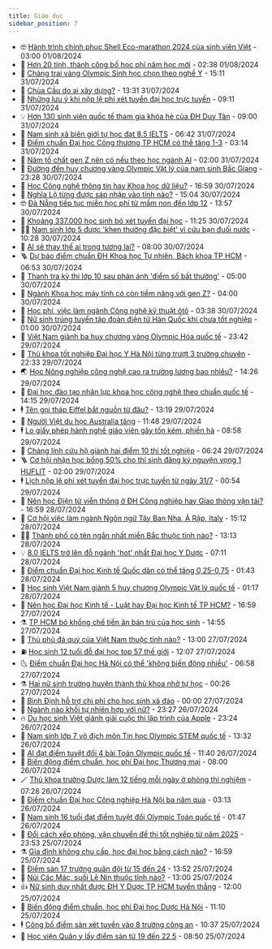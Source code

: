 ```yaml
---
title: Giáo dục
sidebar_position: 7
---
```


<!-- vnexpress-giao-duc:START -->
- 🤓 [Hành trình chinh phục Shell Eco-marathon 2024 của sinh viên Việt](https://vnexpress.net/hanh-trinh-chinh-phuc-shell-eco-marathon-2024-cua-sinh-vien-viet-4773591.html) - 03:00 01/08/2024
- 🦆 [Hơn 20 tỉnh, thành công bố học phí năm học mới](https://vnexpress.net/hon-20-tinh-thanh-cong-bo-hoc-phi-nam-hoc-moi-4775115.html) - 02:38 01/08/2024
- 🦩 [Chàng trai vàng Olympic Sinh học chọn theo nghề Y](https://vnexpress.net/chang-trai-vang-olympic-sinh-hoc-chon-theo-nghe-y-4776200.html) - 15:11 31/07/2024
- 🌮 [Chùa Cầu do ai xây dựng?](https://vnexpress.net/chua-cau-do-ai-xay-dung-4774939.html) - 13:31 31/07/2024
- 🔭 [Những lưu ý khi nộp lệ phí xét tuyển đại học trực tuyến](https://vnexpress.net/nhung-luu-y-khi-nop-le-phi-xet-tuyen-dai-hoc-truc-tuyen-4776150.html) - 09:11 31/07/2024
- 💡 [Hơn 130 sinh viên quốc tế tham gia khóa hè của ĐH Duy Tân](https://vnexpress.net/hon-130-sinh-vien-quoc-te-tham-gia-khoa-he-cua-dh-duy-tan-4776229.html) - 09:00 31/07/2024
- 🥰 [Nam sinh xã biên giới tự học đạt 8.5 IELTS](https://vnexpress.net/nam-sinh-xa-bien-gioi-tu-hoc-dat-8-5-ielts-4774078.html) - 06:42 31/07/2024
- 🐲 [Điểm chuẩn Đại học Công thương TP HCM có thể tăng 1-3](https://vnexpress.net/diem-chuan-dai-hoc-cong-thuong-tp-hcm-co-the-tang-1-3-4775987.html) - 03:14 31/07/2024
- 🦒 [Năm tố chất gen Z nên có nếu theo học ngành AI](https://vnexpress.net/nam-to-chat-gen-z-nen-co-neu-theo-hoc-nganh-ai-4775507.html) - 02:00 31/07/2024
- 🦆 [Đường đến huy chương vàng Olympic Vật lý của nam sinh Bắc Giang](https://vnexpress.net/duong-den-huy-chuong-vang-olympic-vat-ly-cua-nam-sinh-bac-giang-4775905.html) - 23:28 30/07/2024
- 🧰 [Học Công nghệ thông tin hay Khoa học dữ liệu?](https://vnexpress.net/hoc-cong-nghe-thong-tin-hay-khoa-hoc-du-lieu-4775854.html) - 16:59 30/07/2024
- 🐘 [Nghĩa Lộ từng được sáp nhập vào tỉnh nào?](https://vnexpress.net/nghia-lo-tung-duoc-sap-nhap-vao-tinh-nao-4775848.html) - 15:04 30/07/2024
- 🤓 [Đà Nẵng tiếp tục miễn học phí từ mầm non đến lớp 12](https://vnexpress.net/da-nang-tiep-tuc-mien-hoc-phi-tu-mam-non-den-lop-12-4775855.html) - 13:57 30/07/2024
- 🧰 [Khoảng 337.000 học sinh bỏ xét tuyển đại học](https://vnexpress.net/khoang-337-000-hoc-sinh-bo-xet-tuyen-dai-hoc-4775583.html) - 11:25 30/07/2024
- 🧑‍💻 [Nam sinh lớp 5 được &#39;khen thưởng đặc biệt&#39; vì cứu bạn đuối nước](https://vnexpress.net/nam-sinh-lop-5-duoc-khen-thuong-dac-biet-vi-cuu-ban-duoi-nuoc-4775796.html) - 10:28 30/07/2024
- 🫶 [AI sẽ thay thế ai trong tương lai?](https://vnexpress.net/ai-se-thay-the-ai-trong-tuong-lai-4775506.html) - 08:00 30/07/2024
- 🪜 [Dự báo điểm chuẩn ĐH Khoa học Tự nhiên, Bách khoa TP HCM](https://vnexpress.net/du-bao-diem-chuan-dh-khoa-hoc-tu-nhien-bach-khoa-tp-hcm-4775270.html) - 06:53 30/07/2024
- 🎊 [Thanh tra kỳ thi lớp 10 sau phản ánh &#39;điểm số bất thường&#39;](https://vnexpress.net/thanh-tra-ky-thi-lop-10-sau-phan-anh-diem-so-bat-thuong-4775650.html) - 05:00 30/07/2024
- 🧐 [Ngành Khoa học máy tính có còn tiềm năng với gen Z?](https://vnexpress.net/nganh-khoa-hoc-may-tinh-co-con-tiem-nang-voi-gen-z-4765228.html) - 04:00 30/07/2024
- 🌈 [Học phí, việc làm ngành Công nghệ kỹ thuật ôtô](https://vnexpress.net/hoc-phi-viec-lam-nganh-cong-nghe-ky-thuat-oto-4774646.html) - 03:38 30/07/2024
- 🥰 [Nữ sinh trúng tuyển tập đoàn điện tử Hàn Quốc khi chưa tốt nghiệp](https://vnexpress.net/nu-sinh-trung-tuyen-tap-doan-dien-tu-han-quoc-khi-chua-tot-nghiep-4774798.html) - 01:00 30/07/2024
- 🎡 [Việt Nam giành ba huy chương vàng Olympic Hóa quốc tế](https://vnexpress.net/viet-nam-gianh-ba-huy-chuong-vang-olympic-hoa-hoc-quoc-te-2024-4775424.html) - 23:42 29/07/2024
- 🎊 [Thủ khoa tốt nghiệp Đại học Y Hà Nội từng trượt 3 trường chuyên](https://vnexpress.net/thu-khoa-tot-nghiep-dai-hoc-y-ha-noi-tung-truot-3-truong-chuyen-4775223.html) - 22:33 29/07/2024
- 🌏 [Học Nông nghiệp công nghệ cao ra trường lương bao nhiêu?](https://vnexpress.net/hoc-nong-nghiep-cong-nghe-cao-ra-truong-luong-bao-nhieu-4773207.html) - 14:26 29/07/2024
- 🥸 [Đại học đào tạo nhân lực khoa học công nghệ theo chuẩn quốc tế](https://vnexpress.net/dai-hoc-dao-tao-nhan-luc-khoa-hoc-cong-nghe-theo-chuan-quoc-te-4775409.html) - 14:15 29/07/2024
- 🕴 [Tên gọi tháp Eiffel bắt nguồn từ đâu?](https://vnexpress.net/ten-goi-thap-eiffel-bat-nguon-tu-dau-4775340.html) - 13:19 29/07/2024
- 💂 [Người Việt du học Australia tăng](https://vnexpress.net/nguoi-viet-du-hoc-australia-tang-4775120.html) - 11:48 29/07/2024
- 🕴 [Lo giấy phép hành nghề giáo viên gây tốn kém, phiền hà](https://vnexpress.net/lo-giay-phep-hanh-nghe-giao-vien-gay-ton-kem-phien-ha-4775214.html) - 08:58 29/07/2024
- 🌋 [Chàng lính cứu hộ giành hai điểm 10 thi tốt nghiệp](https://vnexpress.net/chang-linh-cuu-ho-gianh-hai-diem-10-thi-tot-nghiep-4774690.html) - 06:24 29/07/2024
- 🪜 [Cơ hội nhận học bổng 50% cho thí sinh đăng ký nguyện vọng 1 HUFLIT](https://vnexpress.net/co-hoi-nhan-hoc-bong-50-cho-thi-sinh-dang-ky-nguyen-vong-1-huflit-4774679.html) - 02:00 29/07/2024
- 🕴 [Lịch nộp lệ phí xét tuyển đại học trực tuyến từ ngày 31/7](https://vnexpress.net/lich-nop-le-phi-xet-tuyen-dai-hoc-truc-tuyen-tu-ngay-31-7-4774806.html) - 00:54 29/07/2024
- 🎃 [Nên học Điện tử viễn thông ở ĐH Công nghiệp hay Giao thông vận tải?](https://vnexpress.net/nen-hoc-dien-tu-vien-thong-o-dh-cong-nghiep-hay-giao-thong-van-tai-4774967.html) - 16:59 28/07/2024
- 🦏 [Cơ hội việc làm ngành Ngôn ngữ Tây Ban Nha, Ả Rập, Italy](https://vnexpress.net/co-hoi-viec-lam-nganh-ngon-ngu-tay-ban-nha-a-rap-italy-4766411.html) - 15:12 28/07/2024
- 🧑‍🏫 [Thành phố có tên ngắn nhất miền Bắc thuộc tỉnh nào?](https://vnexpress.net/thanh-pho-co-ten-ngan-nhat-mien-bac-thuoc-tinh-nao-4774964.html) - 13:13 28/07/2024
- 💡 [8.0 IELTS trở lên đỗ ngành &#39;hot&#39; nhất Đại học Y Dược](https://vnexpress.net/8-0-ielts-tro-len-do-nganh-hot-nhat-dai-hoc-y-duoc-4774888.html) - 07:11 28/07/2024
- 🐎 [Điểm chuẩn Đại học Kinh tế Quốc dân có thể tăng 0,25-0,75](https://vnexpress.net/diem-chuan-dai-hoc-kinh-te-quoc-dan-co-the-tang-0-25-0-75-4774721.html) - 01:43 28/07/2024
- 🧰 [Học sinh Việt Nam giành 5 huy chương Olympic Vật lý quốc tế](https://vnexpress.net/hoc-sinh-viet-nam-gianh-5-huy-chuong-olympic-vat-ly-quoc-te-4774829.html) - 01:17 28/07/2024
- 🙉 [Nên học Đại học Kinh tế - Luật hay Đại học Kinh tế TP HCM?](https://vnexpress.net/nen-hoc-dai-hoc-kinh-te-luat-hay-dai-hoc-kinh-te-tp-hcm-4774795.html) - 16:59 27/07/2024
- ⚗️ [TP HCM bỏ khống chế tiền ăn bán trú của học sinh](https://vnexpress.net/tp-hcm-bo-khong-che-tien-an-ban-tru-cua-hoc-sinh-4774685.html) - 14:55 27/07/2024
- 🌝 [Thủ phủ đá quý của Việt Nam thuộc tỉnh nào?](https://vnexpress.net/thu-phu-da-quy-cua-viet-nam-thuoc-tinh-nao-4774718.html) - 13:00 27/07/2024
- ⛽️ [Học sinh 12 tuổi đỗ đại học top 57 thế giới](https://vnexpress.net/hoc-sinh-12-tuoi-do-dai-hoc-top-57-the-gioi-4774057.html) - 12:07 27/07/2024
- 🌜 [Điểm chuẩn Đại học Hà Nội có thể &#39;không biến động nhiều&#39;](https://vnexpress.net/diem-chuan-dai-hoc-ha-noi-co-the-khong-bien-dong-nhieu-4774642.html) - 06:58 27/07/2024
- ⚗️ [Hai nữ sinh trường huyện thành thủ khoa nhờ tự học](https://vnexpress.net/hai-nu-sinh-truong-huyen-thanh-thu-khoa-nho-tu-hoc-4771189.html) - 00:26 27/07/2024
- 🧰 [Bình Định hỗ trợ chi phí cho học sinh xã đảo](https://vnexpress.net/binh-dinh-ho-tro-chi-phi-cho-hoc-sinh-xa-dao-4773961.html) - 00:00 27/07/2024
- 🤗 [Ngành nào khối tự nhiên hợp với nữ?](https://vnexpress.net/nganh-nao-khoi-tu-nhien-hop-voi-nu-4769442.html) - 23:27 26/07/2024
- 🔥 [Du học sinh Việt giành giải cuộc thi lập trình của Apple](https://vnexpress.net/du-hoc-sinh-viet-gianh-giai-cuoc-thi-lap-trinh-cua-apple-4773549.html) - 23:24 26/07/2024
- 💪 [Nam sinh lớp 7 vô địch môn Tin học Olympic STEM quốc tế](https://vnexpress.net/nam-sinh-lop-7-vo-dich-mon-tin-hoc-olympic-stem-quoc-te-4773777.html) - 13:32 26/07/2024
- 💂 [AI đạt điểm tuyệt đối 4 bài Toán Olympic quốc tế](https://vnexpress.net/ai-dat-diem-tuyet-doi-4-bai-toan-olympic-quoc-te-4774288.html) - 11:40 26/07/2024
- 🌮 [Biến động điểm chuẩn, học phí Đại học Thương mại](https://vnexpress.net/bien-dong-diem-chuan-hoc-phi-dai-hoc-thuong-mai-4772659.html) - 08:00 26/07/2024
- 🪄 [Thủ khoa trường Dược làm 12 tiếng mỗi ngày ở phòng thí nghiệm](https://vnexpress.net/thu-khoa-truong-duoc-lam-12-tieng-moi-ngay-o-phong-thi-nghiem-4773925.html) - 07:28 26/07/2024
- 🎡 [Điểm chuẩn Đại học Công nghiệp Hà Nội ba năm qua](https://vnexpress.net/diem-chuan-va-hoc-phi-dai-hoc-cong-nghiep-ha-noi-ba-nam-qua-4771526.html) - 03:13 26/07/2024
- 🌈 [Nam sinh 16 tuổi đạt điểm tuyệt đối Olympic Toán quốc tế](https://vnexpress.net/nam-sinh-16-tuoi-dat-diem-tuyet-doi-olympic-toan-quoc-te-4774145.html) - 01:47 26/07/2024
- 🎊 [Đổi cách xếp phòng, vận chuyển đề thi tốt nghiệp từ năm 2025](https://vnexpress.net/doi-cach-xep-phong-van-chuyen-de-thi-tot-nghiep-tu-nam-2025-4773621.html) - 23:53 25/07/2024
- ⚗️ [Gia đình không chu cấp, học đại học bằng cách nào?](https://vnexpress.net/gia-dinh-khong-chu-cap-hoc-dai-hoc-bang-cach-nao-4770389.html) - 16:59 25/07/2024
- 🌁 [Điểm sàn 17 trường quân đội từ 15 đến 24](https://vnexpress.net/diem-san-17-truong-quan-doi-tu-15-den-24-4774229.html) - 13:52 25/07/2024
- 🦏 [Núi Các Mác, suối Lê Nin thuộc tỉnh nào?](https://vnexpress.net/nui-cac-mac-suoi-le-nin-thuoc-tinh-nao-4774188.html) - 13:00 25/07/2024
- 👍 [Nữ sinh duy nhất được ĐH Y Dược TP HCM tuyển thẳng](https://vnexpress.net/nu-sinh-duy-nhat-duoc-dh-y-duoc-tp-hcm-tuyen-thang-4773568.html) - 12:00 25/07/2024
- 🌈 [Biến động điểm chuẩn, học phí Đại học Dược Hà Nội](https://vnexpress.net/bien-dong-diem-chuan-hoc-phi-dai-hoc-duoc-ha-noi-4771934.html) - 11:10 25/07/2024
- 🕴 [Công bố điểm sàn xét tuyển vào 8 trường công an](https://vnexpress.net/diem-san-xet-tuyen-8-truong-cong-an-nam-2024-4774173.html) - 10:37 25/07/2024
- 🧰 [Học viện Quân y lấy điểm sàn từ 19 đến 22,5](https://vnexpress.net/hoc-vien-quan-y-lay-diem-san-tu-19-den-22-5-4774139.html) - 08:50 25/07/2024<!-- vnexpress-giao-duc:END -->
